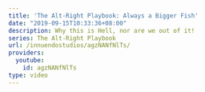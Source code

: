```yaml
---
title: 'The Alt-Right Playbook: Always a Bigger Fish'
date: "2019-09-15T10:33:36+08:00"
description: Why this is Hell, nor are we out of it!
series: The Alt-Right Playbook
url: /innuendostudios/agzNANfNlTs/
providers:
  youtube:
    id: agzNANfNlTs
type: video
---
```

